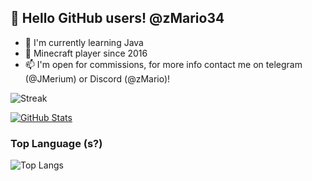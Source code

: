 ## 👋 Hello GitHub users! @zMario34
- 🌱 I'm currently learning Java
- 💞️ Minecraft player since 2016
- 📫 I'm open for commissions, for more info contact me on telegram (@JMerium) or Discord (@zMario)!


![Streak](https://github-readme-streak-stats.herokuapp.com/?user=zmario34&theme=vue-dark&hide_border=true)

[![GitHub Stats](https://gh-readme-profile.vercel.app/api?username=zmario34&theme=vue-dark)](https://github.com/FajarKim/github-readme-profile)

### Top Language (s?)
![Top Langs](https://github-readme-stats.vercel.app/api/top-langs/?username=zMario34&show_icons=true&theme=vue-dark)

